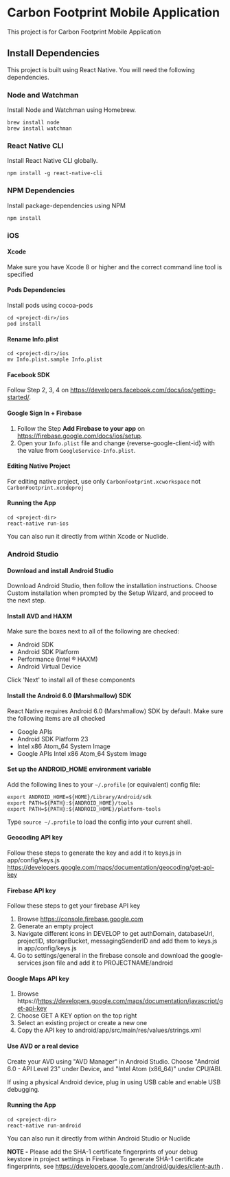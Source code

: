 # Carbon Footprint Mobile Application

This project is for Carbon Footprint Mobile Application

## Install Dependencies

This project is built using React Native. You will need the following dependencies.

### Node and Watchman
Install Node and Watchman using Homebrew.

```
brew install node
brew install watchman
```

### React Native CLI

Install React Native CLI globally.

```
npm install -g react-native-cli
```

### NPM Dependencies

Install package-dependencies using NPM

```
npm install
```

### iOS

#### Xcode
Make sure you have Xcode 8 or higher and the correct command line tool is specified

#### Pods Dependencies
Install pods using cocoa-pods

```
cd <project-dir>/ios
pod install
```

#### Rename Info.plist

```
cd <project-dir>/ios
mv Info.plist.sample Info.plist
```

#### Facebook SDK
Follow Step 2, 3, 4 on https://developers.facebook.com/docs/ios/getting-started/.

#### Google Sign In + Firebase
1. Follow the Step **Add Firebase to your app** on https://firebase.google.com/docs/ios/setup.
2. Open your `Info.plist` file and change {reverse-google-client-id} with the value from `GoogleService-Info.plist`.

#### Editing Native Project
For editing native project, use only `CarbonFootprint.xcworkspace` not `CarbonFootprint.xcodeproj`

#### Running the App

```
cd <project-dir>
react-native run-ios
```

You can also run it directly from within Xcode or Nuclide.

### Android Studio

#### Download and install Android Studio
Download Android Studio, then follow the installation instructions. Choose Custom installation when prompted by the Setup Wizard, and proceed to the next step.

#### Install AVD and HAXM
Make sure the boxes next to all of the following are checked:

* Android SDK
* Android SDK Platform
* Performance (Intel ® HAXM)
* Android Virtual Device

Click 'Next' to install all of these components

#### Install the Android 6.0 (Marshmallow) SDK
React Native requires Android 6.0 (Marshmallow) SDK by default. Make sure the following items are all checked

* Google APIs
* Android SDK Platform 23
* Intel x86 Atom_64 System Image
* Google APIs Intel x86 Atom_64 System Image

#### Set up the ANDROID_HOME environment variable
Add the following lines to your `~/.profile` (or equivalent) config file:

```
export ANDROID_HOME=${HOME}/Library/Android/sdk
export PATH=${PATH}:${ANDROID_HOME}/tools
export PATH=${PATH}:${ANDROID_HOME}/platform-tools
```
Type `source ~/.profile` to load the config into your current shell.

#### Geocoding API key
Follow these steps to generate the key and add it to keys.js in app/config/keys.js https://developers.google.com/maps/documentation/geocoding/get-api-key

#### Firebase API key
Follow these steps to get your firebase API key  
1. Browse https://console.firebase.google.com  
2. Generate an empty project  
3. Navigate different icons in DEVELOP to get authDomain, databaseUrl, projectID, storageBucket, messagingSenderID and add them to keys.js in app/config/keys.js
4. Go to settings/general in the firebase console and download the google-services.json file and add it to PROJECTNAME/android

#### Google Maps API key
1. Browse https://https://developers.google.com/maps/documentation/javascript/get-api-key
2. Choose GET A KEY option on the top right
3. Select an existing project or create a new one
4. Copy the API key to android/app/src/main/res/values/strings.xml

#### Use AVD or a real device
Create your AVD using "AVD Manager" in Android Studio. Choose "Android 6.0 - API Level 23" under Device, and "Intel Atom (x86_64)" under CPU/ABI.

If using a physical Android device, plug in using USB cable and enable USB debugging.

#### Running the App
```
cd <project-dir>
react-native run-android
```
You can also run it directly from within Android Studio or Nuclide

**NOTE -** Please add the SHA-1 certificate fingerprints of your debug keystore in project settings in Firebase. To generate SHA-1 certificate fingerprints, see https://developers.google.com/android/guides/client-auth .
